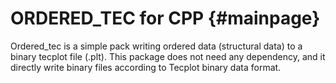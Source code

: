 # ORDERED_TEC for CPP {#mainpage}

Ordered_tec is a simple pack writing ordered data (structural data) to a binary tecplot file (.plt). This package does not need any dependency, and it directly write binary files according to Tecplot binary data format.
